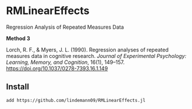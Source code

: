 # RMLinearEffects
Regression Analysis of Repeated Measures Data

**Method 3**

Lorch, R. F., & Myers, J. L. (1990). Regression analyses of repeated measures data in cognitive research. *Journal of Experimental Psychology: Learning, Memory, and Cognition*, 16(1), 149–157. https://doi.org/10.1037/0278-7393.16.1.149


## Install
```
add https://github.com/lindemann09/RMLinearEffects.jl
```
